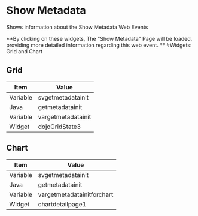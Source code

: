 # Show Metadata

Shows information about the Show Metadata Web Events

**By clicking on these widgets, The "Show Metadata" Page will be loaded, providing more detailed information regarding this web event.
**
#Widgets: Grid and Chart

## Grid

|Item | Value |
| -- | -- |
|Variable | svgetmetadatainit |
|Java| getmetadatainit |
|Variable| vargetmetadatainit |
|Widget |dojoGridState3|


## Chart

|Item | Value |
| -- | -- |
|Variable | svgetmetadatainit |
|Java| getmetadatainit |
|Variable| vargetmetadatainitforchart |
|Widget | chartdetailpage1 |